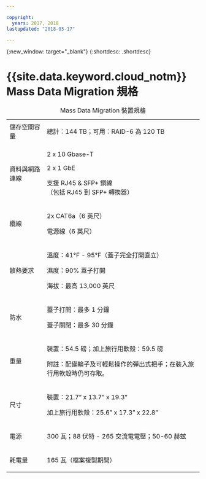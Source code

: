 ```yaml
---

copyright:
  years: 2017, 2018
lastupdated: "2018-05-17"

---
```

{:new_window: target="_blank"}
{:shortdesc: .shortdesc}

# {{site.data.keyword.cloud_notm}} Mass Data Migration 規格

<table>
  <caption>Mass Data Migration 裝置規格</caption>
        <colgroup>
          <col/>
          <col/>
        </colgroup>
          <tr>
            <td>儲存空間容量</td>
            <td>
              <p>總計：144 TB；可用：RAID-6 為 120 TB</p>
            </td>
          </tr>
          <tr>
            <td>資料與網路連線</td>
            <td>
              <p>2 x 10 Gbase-T</p>
              <p>2 x 1 GbE</p>
              <p>支援 RJ45 &amp; SFP+ 銅線<br/> （包括 RJ45 到 SFP+ 轉換器）</p>
            </td>
          </tr>
          <tr>
            <td>纜線</td>
            <td>
              <p>2x CAT6a（6 英尺）</p>
              <p>電源線（6 英尺）</p>
            </td>
          </tr>
          <tr>
            <td>散熱要求</td>
            <td>
              <p>溫度：41°F - 95°F（蓋子完全打開直立）</p>
              <p>濕度：90% 蓋子打開</p>
              <p>海拔：最高 13,000 英尺</p>
            </td>
          </tr>
          <tr>
            <td>防水</td>
            <td>
              <p>蓋子打開：最多 1 分鐘</p>
              <p>蓋子關閉：最多 30 分鐘</p>
            </td>
          </tr>
          <tr>
            <td>重量</td>
            <td>
              <p>裝置：54.5 磅；加上旅行用軟殼：59.5 磅</p>
              <p>附註：配備輪子及可輕鬆操作的彈出式把手；在裝入旅行用軟殼時仍可存取。</p>
            </td>
          </tr>
          <tr>
            <td>尺寸</td>
            <td>
              <p>裝置：21.7” x 13.7” x 19.3”</p>
              <p>加上旅行用軟殼：25.6” x 17.3” x 22.8”</p>
            </td>
          </tr>
          <tr>
            <td>電源</td>
            <td>
              <p>300 瓦；88 伏特 - 265 交流電電壓；50-60 赫玆</p>
            </td>
          </tr>
          <tr>
            <td>耗電量</td>
            <td>
              <p>165 瓦（檔案複製期間）</p>
            </td>
          </tr>
</table>
